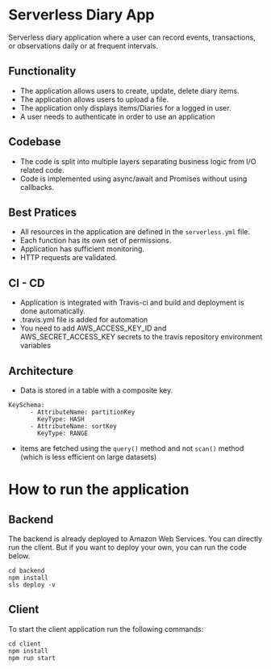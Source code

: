 # Serverless Diary App

Serverless diary application where a user can record events, transactions, or observations daily or at frequent intervals.

## Functionality 

- The application allows users to create, update, delete diary items.
- The application allows users to upload a file. 
- The application only displays items/Diaries for a logged in user.
- A user needs to authenticate in order to use an application

## Codebase

- The code is split into multiple layers separating business logic from I/O related code.
- Code is implemented using async/await and Promises without using callbacks.

## Best Pratices

- All resources in the application are defined in the `serverless.yml` file.
- Each function has its own set of permissions.
- Application has sufficient monitoring.
- HTTP requests are validated.

## CI - CD

- Application is integrated with Travis-ci and build and deployment is done automatically.
- .travis.yml file is added for automation
- You need to add AWS_ACCESS_KEY_ID and AWS_SECRET_ACCESS_KEY secrets to the travis repository environment variables

## Architecture

- Data is stored in a table with a composite key.

```
KeySchema:
      - AttributeName: partitionKey
        KeyType: HASH
      - AttributeName: sortKey
        KeyType: RANGE
```

- items are fetched using the `query()` method and not `scan()` method (which is less efficient on large datasets)


# How to run the application

## Backend

The backend is already deployed to Amazon Web Services. You can directly run the client.
But if you want to deploy your own, you can run the code below.

```
cd backend
npm install
sls deploy -v
```

## Client

To start the client application run the following commands:

```
cd client
npm install
npm run start
```
